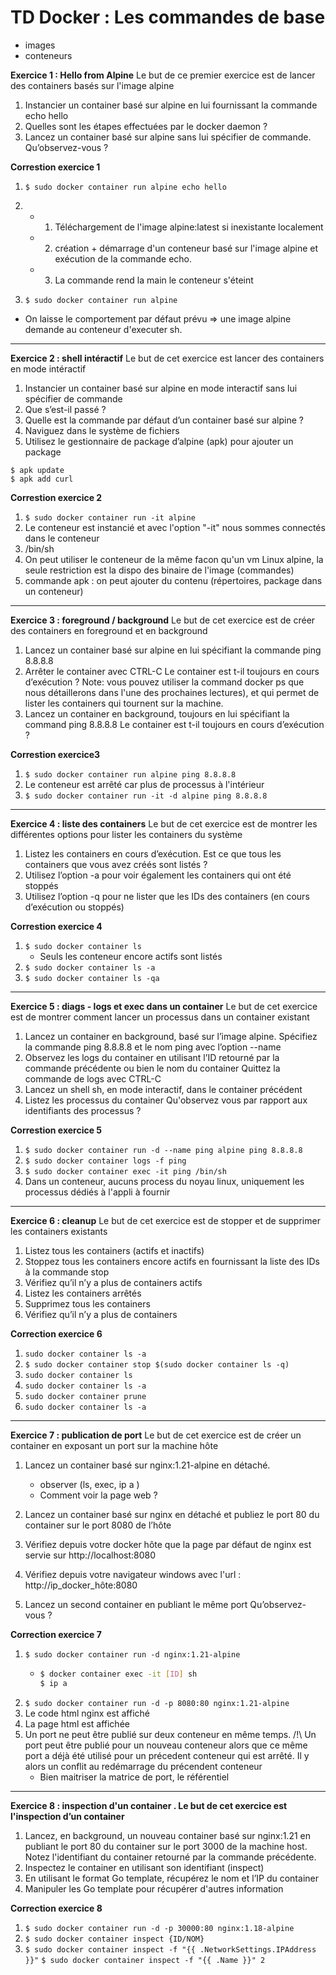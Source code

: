 # TD Docker : Les commandes de base

 - images
 - conteneurs

**Exercice 1 : Hello from Alpine**
Le but de ce premier exercice est de lancer des containers basés sur l'image alpine
1. Instancier un container basé sur alpine en lui fournissant la commande echo hello
2. Quelles sont les étapes effectuées par le docker daemon ?
3. Lancez un container basé sur alpine sans lui spécifier de commande. Qu’observez-vous ?

**Correstion exercice 1**

1. ```$ sudo docker container run alpine echo hello```
2. 
   - 1.  Téléchargement de l'image alpine:latest si inexistante localement
   - 2. création + démarrage d'un conteneur basé sur l'image alpine et exécution de la commande echo. 
   - 3. La commande rend la main le conteneur s'éteint
   
3.  ```$ sudo docker container run alpine```
   - On laisse le comportement par défaut prévu => une image alpine demande au conteneur d'executer sh.

---

**Exercice 2 : shell intéractif**
Le but de cet exercice est lancer des containers en mode intéractif
1. Instancier un container basé sur alpine en mode interactif sans lui spécifier de commande
2. Que s’est-il passé ?
3. Quelle est la commande par défaut d’un container basé sur alpine ?
4. Naviguez dans le système de fichiers
5. Utilisez le gestionnaire de package d’alpine (apk) pour ajouter un package
```
$ apk update
$ apk add curl
```

**Correstion exercice 2**

1. ```$ sudo docker container run -it alpine```
2. Le conteneur est instancié et avec l'option "-it" nous sommes connectés dans le conteneur
3. /bin/sh
4. On peut utiliser le conteneur de la même facon qu'un vm Linux alpine, la seule restriction est la dispo des binaire de l'image (commandes)
5. commande apk : on peut ajouter du contenu (répertoires, package dans un conteneur)

---

**Exercice 3 : foreground / background**
Le but de cet exercice est de créer des containers en foreground et en background
1. Lancez un container basé sur alpine en lui spécifiant la commande ping 8.8.8.8
2. Arrêter le container avec CTRL-C
Le container est t-il toujours en cours d’exécution ?
Note: vous pouvez utiliser la command docker ps que nous détaillerons dans l'une des
prochaines lectures), et qui permet de lister les containers qui tournent sur la machine.
3. Lancez un container en background, toujours en lui spécifiant la command ping 8.8.8.8
Le container est t-il toujours en cours d’exécution ?

**Correstion exercice3**

1. ```$ sudo docker container run alpine ping 8.8.8.8```
2. Le conteneur est arrêté car plus de processus à l'intérieur
3. ```$ sudo docker container run -it -d alpine ping 8.8.8.8```

---

**Exercice 4 : liste des containers**
Le but de cet exercice est de montrer les différentes options pour lister les containers du
système
1. Listez les containers en cours d’exécution. Est ce que tous les containers que vous avez créés sont listés ?
2. Utilisez l’option -a pour voir également les containers qui ont été stoppés
3. Utilisez l’option -q pour ne lister que les IDs des containers (en cours d’exécution ou
stoppés)

**Correstion exercice 4**

1. ```$ sudo docker container ls```
   - Seuls les conteneur encore actifs sont listés
2. ```$ sudo docker container ls -a```
3. ```$ sudo docker container ls -qa```

---

**Exercice 5 : diags - logs et exec dans un container**
Le but de cet exercice est de montrer comment lancer un processus dans un container
existant
1. Lancez un container en background, basé sur l’image alpine. Spécifiez la commande
ping 8.8.8.8 et le nom ping avec l’option --name
2. Observez les logs du container en utilisant l’ID retourné par la commande précédente ou bien le nom du container
Quittez la commande de logs avec CTRL-C
3. Lancez un shell sh, en mode interactif, dans le container précédent
4. Listez les processus du container
Qu'observez vous par rapport aux identifiants des processus ?

**Correstion exercice 5**

1. ```$ sudo docker container run -d --name ping alpine ping 8.8.8.8```
2. ```$ sudo docker container logs -f ping```
3. ```$ sudo docker container exec -it ping /bin/sh```
4. Dans un conteneur, aucuns process du noyau linux, uniquement les processus dédiés à l'appli à fournir

---

**Exercice 6 : cleanup**
Le but de cet exercice est de stopper et de supprimer les containers existants
1. Listez tous les containers (actifs et inactifs)
2. Stoppez tous les containers encore actifs en fournissant la liste des IDs à la commande
stop
3. Vérifiez qu’il n’y a plus de containers actifs
4. Listez les containers arrêtés
5. Supprimez tous les containers
6. Vérifiez qu’il n’y a plus de containers

**Correction exercice 6**

1. ```sudo docker container ls -a```
2. ```$ sudo docker container stop $(sudo docker container ls -q)```
3. ```sudo docker container ls```
4. ```sudo docker container ls -a```
5. ```sudo docker container prune```
6. ```sudo docker container ls -a```

---

**Exercice 7 : publication de port**
Le but de cet exercice est de créer un container en exposant un port sur la machine hôte
1. Lancez un container basé sur nginx:1.21-alpine en détaché.
    - observer (ls, exec, ip a )
    - Comment voir la page web ?

2. Lancez un container basé sur nginx en détaché et publiez le port 80 du container sur le port 8080 de
l’hôte
3. Vérifiez depuis votre docker hôte que la page par défaut de nginx est servie sur
http://localhost:8080
4. Vérifiez depuis votre navigateur windows avec l'url : http://ip_docker_hôte:8080

5. Lancez un second container en publiant le même port
Qu’observez-vous ?

**Correction exercice 7**

1. ```$ sudo docker container run -d nginx:1.21-alpine```
    - ```bash
      $ docker container exec -it [ID] sh
      $ ip a
      ```
2. ```$ sudo docker container run -d -p 8080:80 nginx:1.21-alpine```
3. Le code html nginx est affiché
4. La page html est affichée
5. Un port ne peut être publié sur deux conteneur en même temps. /!\ Un port peut être publié pour un nouveau conteneur alors que ce même port a déjà été utilisé pour un précedent conteneur qui est arrêté. Il y alors un conflit au redémarrage du précendent conteneur
    - Bien maitriser la matrice de port, le référentiel

---

**Exercice 8 : inspection d'un container . Le but de cet exercice est l'inspection d’un container**
1. Lancez, en background, un nouveau container basé sur nginx:1.21 en publiant le port 80
du container sur le port 3000 de la machine host.
Notez l'identifiant du container retourné par la commande précédente.
2. Inspectez le container en utilisant son identifiant (inspect)
3. En utilisant le format Go template, récupérez le nom et l’IP du container
4. Manipuler les Go template pour récupérer d'autres information

**Correction exercice 8**

1. ```$ sudo docker container run -d -p 30000:80 nginx:1.18-alpine```
2. ```$ sudo docker container inspect {ID/NOM}```
3. ```$ sudo docker container inspect -f "{{ .NetworkSettings.IPAddress }}"```
   ```$ sudo docker container inspect -f "{{ .Name }}" 2```